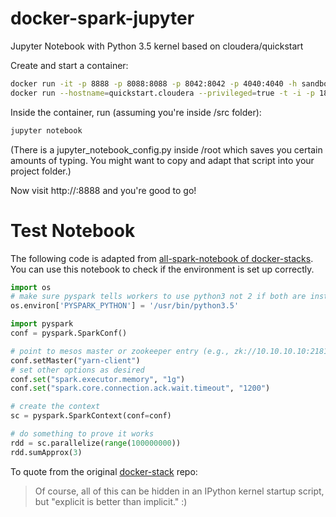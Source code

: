 # docker-spark-jupyter
Jupyter Notebook with Python 3.5 kernel based on cloudera/quickstart

Create and start a container:

```bash
docker run -it -p 8888 -p 8088:8088 -p 8042:8042 -p 4040:4040 -h sandbox -v $(pwd):/root/myproject ceshine/spark-jupyter bash
docker run --hostname=quickstart.cloudera --privileged=true -t -i -p 18080:18080 -p 8888:8888 -p 9999:9999 -p 7180:7180 -p 9898:80 -p 50070:50070 -v $(pwd):/src/myproject ceshine/spark-jupyter /usr/bin/docker-quickstart
```

Inside the container, run (assuming you're inside /src folder):

```bash
jupyter notebook
```

(There is a jupyter_notebook_config.py inside /root which saves you certain amounts of typing. You might want to copy and adapt that script into your project folder.)

Now visit http://<your docker container ip>:8888 and you're good to go!

# Test Notebook

The following code is adapted from [all-spark-notebook of docker-stacks](https://github.com/jupyter/docker-stacks/tree/master/all-spark-notebook). You can use this notebook to check if the environment is set up correctly.

```Python
import os
# make sure pyspark tells workers to use python3 not 2 if both are installed
os.environ['PYSPARK_PYTHON'] = '/usr/bin/python3.5'

import pyspark
conf = pyspark.SparkConf()

# point to mesos master or zookeeper entry (e.g., zk://10.10.10.10:2181/mesos)
conf.setMaster("yarn-client")
# set other options as desired
conf.set("spark.executor.memory", "1g")
conf.set("spark.core.connection.ack.wait.timeout", "1200")

# create the context
sc = pyspark.SparkContext(conf=conf)

# do something to prove it works
rdd = sc.parallelize(range(100000000))
rdd.sumApprox(3)
```

To quote from the original [docker-stack](https://github.com/jupyter/docker-stacks/tree/master/all-spark-notebook) repo:
> Of course, all of this can be hidden in an IPython kernel startup script, but "explicit is better than implicit." :)

